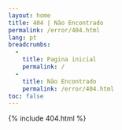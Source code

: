 ```yaml
---
layout: home
title: 404 | Não Encontrado
permalink: /error/404.html
lang: pt
breadcrumbs: 
  - 
    title: Pagina inicial
    permalink: /
  -
    title: Não Encontrado
    permalink: /error/404.html
toc: false
---
```


{% include 404.html %}